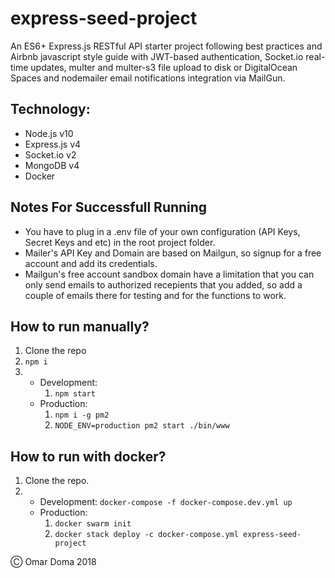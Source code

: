 # express-seed-project

An ES6+ Express.js RESTful API starter project following best practices and Airbnb javascript style guide with JWT-based authentication, Socket.io real-time updates, multer and multer-s3 file upload to disk or DigitalOcean Spaces and nodemailer email notifications integration via MailGun.

## Technology:

- Node.js v10
- Express.js v4
- Socket.io v2
- MongoDB v4
- Docker

## Notes For Successfull Running

- You have to plug in a .env file of your own configuration (API Keys, Secret Keys and etc) in the root project folder.
- Mailer's API Key and Domain are based on Mailgun, so signup for a free account and add its credentials.
- Mailgun's free account sandbox domain have a limitation that you can only send emails to authorized recepients that you added, so add a couple of emails there for testing and for the functions to work.

## How to run manually?

1.  Clone the repo
2.  `npm i`
3.  - Development:
      1.  `npm start`
    - Production:
      1.  `npm i -g pm2`
      2.  `NODE_ENV=production pm2 start ./bin/www`

## How to run with docker?

1.  Clone the repo.
2.  - Development: `docker-compose -f docker-compose.dev.yml up`
    - Production:
      1.  `docker swarm init`
      2.  `docker stack deploy -c docker-compose.yml express-seed-project`

&#9400; Omar Doma 2018
